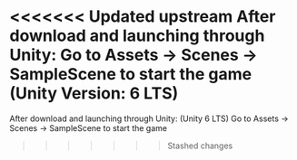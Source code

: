 <<<<<<< Updated upstream
After download and launching through Unity:
Go to Assets -> Scenes -> SampleScene to start the game (Unity Version: 6 LTS)
=======
After download and launching through Unity: (Unity 6 LTS)
Go to Assets -> Scenes -> SampleScene to start the game
>>>>>>> Stashed changes
